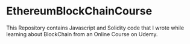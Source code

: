 # EthereumBlockChainCourse
This Repository contains Javascript and Solidity code that I wrote while learning about BlockChain from an Online Course on Udemy.
